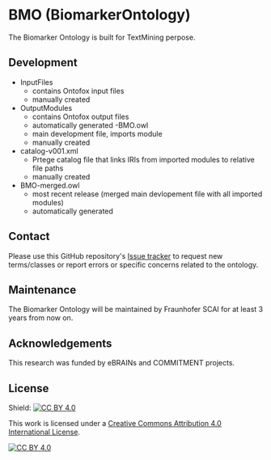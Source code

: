 # BMO (BiomarkerOntology)

The Biomarker Ontology is built for TextMining perpose.

## Development
- InputFiles
  - contains Ontofox input files
  - manually created
- OutputModules
  - contains Ontofox output files
  - automatically generated
-BMO.owl
  - main development file, imports module
  - manually created
- catalog-v001.xml
  - Prtege catalog file that links IRIs from imported modules to relative file paths
  - manually created
- BMO-merged.owl
   - most recent release (merged main devlopement file with all imported modules)
   - automatically generated
 
## Contact

Please use this GitHub repository's [Issue tracker](https://github.com/Astghik-S/BMO/issues) to request new terms/classes or report errors or specific concerns related to the ontology.

## Maintenance 

The Biomarker Ontology will be maintained by Fraunhofer SCAI for at least 3 years from now on. 


## Acknowledgements

This research was funded by eBRAINs and COMMITMENT projects.

## License


Shield: [![CC BY 4.0][cc-by-shield]][cc-by]

This work is licensed under a
[Creative Commons Attribution 4.0 International License][cc-by].

[![CC BY 4.0][cc-by-image]][cc-by]

[cc-by]: http://creativecommons.org/licenses/by/4.0/
[cc-by-image]: https://i.creativecommons.org/l/by/4.0/88x31.png
[cc-by-shield]: https://img.shields.io/badge/License-CC%20BY%204.0-lightgrey.svg

